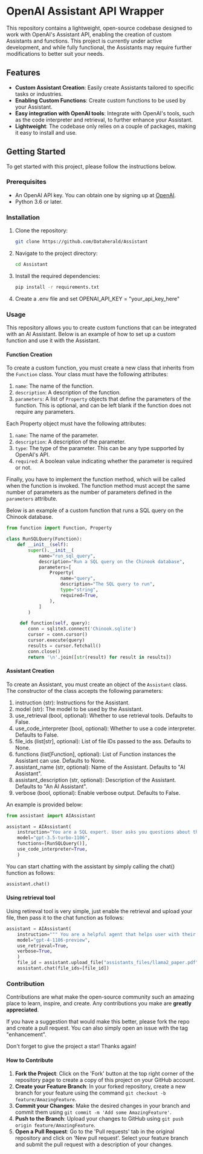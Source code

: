 # OpenAI Assistant API Wrapper

This repository contains a lightweight, open-source codebase designed to work with OpenAI's Assistant API, enabling the creation of custom Assistants and functions. This project is currently under active development, and while fully functional, the Assistants may require further modifications to better suit your needs.

## Features

- **Custom Assistant Creation**: Easily create Assistants tailored to specific tasks or industries.
- **Enabling Custom Functions**: Create custom functions to be used by your Assistant.
- **Easy integration with OpenAI tools**: Integrate with OpenAI's tools, such as the code interpreter and retrieval, to further enhance your Assistant.
- **Lightweight**: The codebase only relies on a couple of packages, making it easy to install and use.

## Getting Started

To get started with this project, please follow the instructions below.

### Prerequisites

- An OpenAI API key. You can obtain one by signing up at [OpenAI](https://openai.com/).
- Python 3.6 or later.

### Installation

1. Clone the repository:
   ```bash
   git clone https://github.com/Dataherald/Assistant
    ```

2. Navigate to the project directory:
    ```bash
    cd Assistant
    ```
3. Install the required dependencies:
    ```bash
    pip install -r requirements.txt
    ```

4. Create a .env file and set OPENAI_API_KEY = "your_api_key_here"

### Usage

This repository allows you to create custom functions that can be integrated with an AI Assistant. Below is an example of how to set up a custom function and use it with the Assistant.

#### Function Creation

To create a custom function, you must create a new class that inherits from the `Function` class.
Your class must have the following attributes:

1. `name`: The name of the function.
2. `description`: A description of the function.
3. `parameters`: A list of `Property` objects that define the parameters of the function. This is optional, and can be left blank if the function does not require any parameters.

Each Property object must have the following attributes:

1. `name`: The name of the parameter.
2. `description`: A description of the parameter.
3. `type`: The type of the parameter. This can be any type supported by OpenAI's API.
4. `required`: A boolean value indicating whether the parameter is required or not.

Finally, you have to implement the function method, which will be called when the function is invoked. The function method must accept the same number of parameters as the number of parameters defined in the `parameters` attribute.

Below is an example of a custom function that runs a SQL query on the Chinook database.

```python
from function import Function, Property

class RunSQLQuery(Function):
    def __init__(self):
        super().__init__(
            name="run_sql_query",
            description="Run a SQL query on the Chinook database",
            parameters=[
                Property(
                    name="query",
                    description="The SQL query to run",
                    type="string",
                    required=True,
                ),
            ]
        )

     def function(self, query):
        conn = sqlite3.connect('Chinook.sqlite')
        cursor = conn.cursor()
        cursor.execute(query)
        results = cursor.fetchall()
        conn.close()
        return '\n'.join([str(result) for result in results])
```

#### Assistant Creation

To create an Assistant, you must create an object of the `Assistant` class. The constructor of the class accepts the following parameters:
1. instruction (str): Instructions for the Assistant.
2. model (str): The model to be used by the Assistant.
3. use_retrieval (bool, optional): Whether to use retrieval tools. Defaults to False.
4. use_code_interpreter (bool, optional): Whether to use a code interpreter. Defaults to False.
5. file_ids (list[str], optional): List of file IDs passed to the ass. Defaults to None.
6. functions (list[Function], optional): List of Function instances the Assistant can use. Defaults to None.
7. assistant_name (str, optional): Name of the Assistant. Defaults to "AI Assistant".
8. assistant_description (str, optional): Description of the Assistant. Defaults to "An AI Assistant".
9. verbose (bool, optional): Enable verbose output. Defaults to False.

An example is provided below:

```python
from assistant import AIAssistant

assistant = AIAssistant(
    instruction="You are a SQL expert. User asks you questions about the Chinook database.",
    model="gpt-3.5-turbo-1106",
    functions=[RunSQLQuery()],
    use_code_interpreter=True,
    )
```

You can start chatting with the assistant by simply calling the chat() function as follows: 

```python
assistant.chat()
```

#### Using retrieval tool

Using retireval tool is very simple, just enable the retrieval and upload your file, then pass it to the chat function as follows:

```python
assistant = AIAssistant(
    instruction=""" You are a helpful agent that helps user with their question about LLMs.""",
    model="gpt-4-1106-preview",
    use_retrieval=True,
    verbose=True,
    )
    file_id = assistant.upload_file("assistants_files/llama2_paper.pdf")
    assistant.chat(file_ids=[file_id])
```

### Contribution

Contributions are what make the open-source community such an amazing place to learn, inspire, and create. Any contributions you make are **greatly appreciated**.

If you have a suggestion that would make this better, please fork the repo and create a pull request. You can also simply open an issue with the tag "enhancement".

Don't forget to give the project a star! Thanks again!

#### How to Contribute

1. **Fork the Project**: Click on the 'Fork' button at the top right corner of the repository page to create a copy of this project on your GitHub account.
2. **Create your Feature Branch**: In your forked repository, create a new branch for your feature using the command `git checkout -b feature/AmazingFeature`.
3. **Commit your Changes**: Make the desired changes in your branch and commit them using `git commit -m 'Add some AmazingFeature'`.
4. **Push to the Branch**: Upload your changes to GitHub using `git push origin feature/AmazingFeature`.
5. **Open a Pull Request**: Go to the 'Pull requests' tab in the original repository and click on 'New pull request'. Select your feature branch and submit the pull request with a description of your changes.


